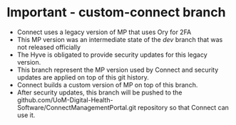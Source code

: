 # Important - custom-connect branch

- Connect uses a legacy version of MP that uses Ory for 2FA
- This MP version was an intermediate state of the _dev_ branch that was not released officially
- The Hyve is obligated to provide security updates for this legacy version.
- This branch represent the MP version used by Connect and security updates are applied on top of this git history.
- Connect builds a custom version of MP on top of this branch.
- After security updates, this branch will be pushed to the github.com/UoM-Digital-Health-Software/ConnectManagementPortal.git repository so that Connect can use it.
